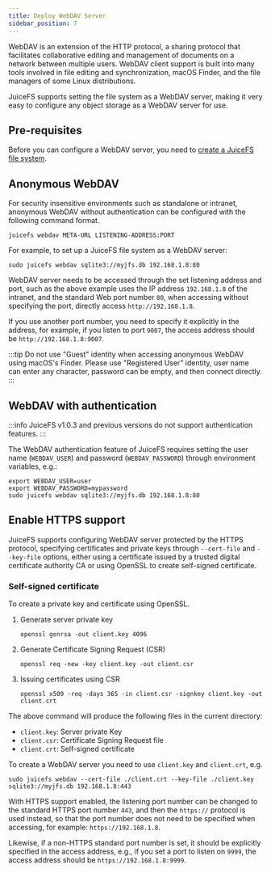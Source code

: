 ```yaml
---
title: Deploy WebDAV Server
sidebar_position: 7
---
```


WebDAV is an extension of the HTTP protocol, a sharing protocol that facilitates collaborative editing and management of documents on a network between multiple users. WebDAV client support is built into many tools involved in file editing and synchronization, macOS Finder, and the file managers of some Linux distributions.

JuiceFS supports setting the file system as a WebDAV server, making it very easy to configure any object storage as a WebDAV server for use.

## Pre-requisites

Before you can configure a WebDAV server, you need to [create a JuiceFS file system](../getting-started/README.md#juicefs-format).

## Anonymous WebDAV

For security insensitive environments such as standalone or intranet, anonymous WebDAV without authentication can be configured with the following command format.

```shell
juicefs webdav META-URL LISTENING-ADDRESS:PORT
```

For example, to set up a JuiceFS file system as a WebDAV server:

```shell
sudo juicefs webdav sqlite3://myjfs.db 192.168.1.8:80
```

WebDAV server needs to be accessed through the set listening address and port, such as the above example uses the IP address `192.168.1.8` of the intranet, and the standard Web port number `80`, when accessing without specifying the port, directly access `http://192.168.1.8`.

If you use another port number, you need to specify it explicitly in the address, for example, if you listen to port `9007`, the access address should be `http://192.168.1.8:9007`.

:::tip
Do not use "Guest" identity when accessing anonymous WebDAV using macOS's Finder. Please use "Registered User" identity, user name can enter any character, password can be empty, and then connect directly.
:::

## WebDAV with authentication

:::info
JuiceFS v1.0.3 and previous versions do not support authentication features.
:::

The WebDAV authentication feature of JuiceFS requires setting the user name (`WEBDAV_USER`) and password (`WEBDAV_PASSWORD`) through environment variables, e.g.:

```shell
export WEBDAV_USER=user
export WEBDAV_PASSWORD=mypassword
sudo juicefs webdav sqlite3://myjfs.db 192.168.1.8:80
```

## Enable HTTPS support

JuiceFS supports configuring WebDAV server protected by the HTTPS protocol, specifying certificates and private keys through `--cert-file` and `--key-file` options, either using a certificate issued by a trusted digital certificate authority CA or using OpenSSL to create self-signed certificate.

### Self-signed certificate

To create a private key and certificate using OpenSSL.

1. Generate server private key

   ```shell
   openssl genrsa -out client.key 4096
   ```

2. Generate Certificate Signing Request (CSR)

   ```shell
   openssl req -new -key client.key -out client.csr
   ```

3. Issuing certificates using CSR

   ```shell
   openssl x509 -req -days 365 -in client.csr -signkey client.key -out client.crt
   ```

The above command will produce the following files in the current directory:

- `client.key`: Server private Key
- `client.csr`: Certificate Signing Request file
- `client.crt`: Self-signed certificate

To create a WebDAV server you need to use `client.key` and `client.crt`, e.g.

```shell
sudo juicefs webdav --cert-file ./client.crt --key-file ./client.key sqlite3://myjfs.db 192.168.1.8:443
```

With HTTPS support enabled, the listening port number can be changed to the standard HTTPS port number `443`, and then the `https://` protocol is used instead, so that the port number does not need to be specified when accessing, for example: `https://192.168.1.8`.

Likewise, if a non-HTTPS standard port number is set, it should be explicitly specified in the access address, e.g., if you set a port to listen on `9999`, the access address should be `https://192.168.1.8:9999`.

